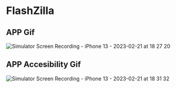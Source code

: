 # FlashZilla


## APP Gif
![Simulator Screen Recording - iPhone 13 - 2023-02-21 at 18 27 20](https://user-images.githubusercontent.com/32183575/220462564-99dee8bf-dfd6-4f42-ae23-712880303929.gif)


## APP Accesibility Gif


![Simulator Screen Recording - iPhone 13 - 2023-02-21 at 18 31 32](https://user-images.githubusercontent.com/32183575/220463140-3233eb39-b9f0-47f2-a31f-78665e3cc649.gif)
